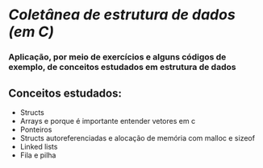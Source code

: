 # ***Coletânea de estrutura de dados (em C)***

### Aplicação, por meio de exercícios e alguns códigos de exemplo, de conceitos estudados em estrutura de dados

## Conceitos estudados:
- Structs
- Arrays e porque é importante entender vetores em c
- Ponteiros 
- Structs autoreferenciadas e alocação de memória com malloc e sizeof
- Linked lists 
- Fila e pilha


